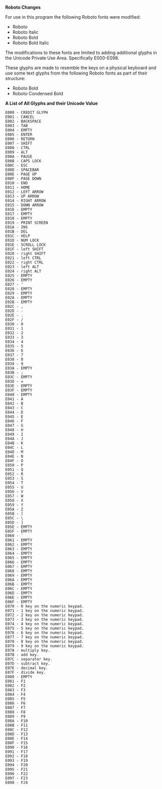 ﻿**Roboto Changes**

For use in this program the following Roboto fonts were modified:

* Roboto
* Roboto Italic
* Roboto Bold
* Roboto Bold Italic

The modifications to these fonts are limited to adding additional glyphs in
the Unicode Private Use Area. Specifically E000-E098.

These glyphs are made to resemble the keys on a physical keyboard and
use some text glyphs from the following Roboto fonts as part of their
structure:

* Roboto Bold
* Roboto Condensed Bold


**A List of All Glyphs and their Unicode Value**

```
E000 - CREDIT GLYPH
E001 - CANCEL
E002 - BACKSPACE
E003 - TAB
E004 - EMPTY
E005 - ENTER
E006 - RETURN
E007 - SHIFT
E008 - CTRL
E009 - ALT
E00A - PAUSE
E00B - CAPS LOCK
E00C - ESC
E00D - SPACEBAR
E00E - PAGE UP
E00F - PAGE DOWN
E010 - END
E011 - HOME
E012 - LEFT ARROW
E013 - UP ARROW
E014 - RIGHT ARROW
E015 - DOWN ARROW
E016 - EMPTY
E017 - EMPTY
E018 - EMPTY
E019 - PRINT SCREEN
E01A - INS
E01B - DEL
E01C - HELP
E01D - NUM LOCK
E01E - SCROLL LOCK
E01F - left SHIFT
E020 - right SHIFT
E021 - left CTRL
E022 - right CTRL
E023 - left ALT
E024 - right ALT
E025 - EMPTY
E026 - EMPTY
E027 - '
E028 - EMPTY
E029 - EMPTY
E02A - EMPTY
E02B - EMPTY
E02C - ,
E02D - -
E02E - .
E02F - /
E030 - 0
E031 - 1
E032 - 2
E033 - 3
E034 - 4
E035 - 5
E036 - 6
E037 - 7
E038 - 8
E039 - 9
E03A - EMPTY
E03B - ;
E03C - EMPTY
E03D - =
E03E - EMPTY
E03F - EMPTY
E040 - EMPTY
E041 - A
E042 - B
E043 - C
E044 - D
E045 - E
E046 - F
E047 - G
E048 - H
E049 - I
E04A - J
E04B - K
E04C - L
E04D - M
E04E - N
E04F - O
E050 - P
E051 - Q
E052 - R
E053 - S
E054 - T
E055 - U
E056 - V
E057 - W
E058 - X
E059 - Y
E05A - Z
E05B - [
E05C - \
E05D - ]
E05E - EMPTY
E05F - EMPTY
E060 - `
E061 - EMPTY
E062 - EMPTY
E063 - EMPTY
E064 - EMPTY
E065 - EMPTY
E066 - EMPTY
E067 - EMPTY
E068 - EMPTY
E069 - EMPTY
E06A - EMPTY
E06B - EMPTY
E06C - EMPTY
E06D - EMPTY
E06E - EMPTY
E06F - EMPTY
E070 - 0 key on the numeric keypad.
E071 - 1 key on the numeric keypad.
E072 - 2 key on the numeric keypad.
E073 - 3 key on the numeric keypad.
E074 - 4 key on the numeric keypad.
E075 - 5 key on the numeric keypad.
E076 - 6 key on the numeric keypad.
E077 - 7 key on the numeric keypad.
E078 - 8 key on the numeric keypad.
E079 - 9 key on the numeric keypad.
E07A - multiply key.
E07B - add key.
E07C - separator key.
E07D - subtract key.
E07E - decimal key.
E07F - divide key.
E080 - EMPTY 
E081 - F1
E082 - F2
E083 - F3
E084 - F4
E085 - F5
E086 - F6
E087 - F7
E088 - F8
E089 - F9
E08A - F10
E08B - F11
E08C - F12
E08D - F13
E08E - F14
E08F - F15
E090 - F16
E091 - F17
E092 - F18
E093 - F19
E094 - F20
E095 - F21
E096 - F22
E097 - F23
E098 - F24
```